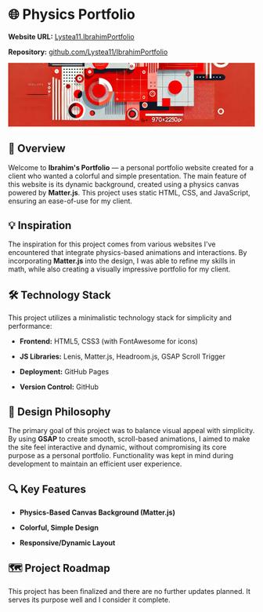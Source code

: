 # 🌐 Physics Portfolio

  

**Website URL:** [Lystea11.IbrahimPortfolio](https://lystea11.github.io/IbrahimPortfolio/)

**Repository:** [github.com/Lystea11/IbrahimPortfolio](https://github.com/Lystea11/IbrahimPortfolio)

  

![Project Banner](https://github.com/Lystea11/IbrahimPortfolio/blob/main/Banner.png)

  

## 🚀 Overview

  

Welcome to **Ibrahim's Portfolio** — a personal portfolio website created for a client who wanted a colorful and simple presentation. The main feature of this website is its dynamic background, created using a physics canvas powered by **Matter.js**. This project uses static HTML, CSS, and JavaScript, ensuring an ease-of-use for my client.

  

## 💡 Inspiration

  

The inspiration for this project comes from various websites I've encountered that integrate physics-based animations and interactions. By incorporating **Matter.js** into the design, I was able to refine my skills in math, while also creating a visually impressive portfolio for my client.

  

## 🛠️ Technology Stack

  

This project utilizes a minimalistic technology stack for simplicity and performance:

  

-  **Frontend:** HTML5, CSS3 (with FontAwesome for icons)

-  **JS Libraries:** Lenis, Matter.js, Headroom.js, GSAP Scroll Trigger

-  **Deployment:** GitHub Pages

-  **Version Control:** GitHub

  

## 🎨 Design Philosophy

  

The primary goal of this project was to balance visual appeal with simplicity. By using **GSAP** to create smooth, scroll-based animations, I aimed to make the site feel interactive and dynamic, without compromising its core purpose as a personal portfolio. Functionality was kept in mind during development to maintain an efficient user experience.

  

## 🔍 Key Features

  

-  **Physics-Based Canvas Background (Matter.js)**

-  **Colorful, Simple Design**

-  **Responsive/Dynamic Layout**

  

## 🗺️ Project Roadmap

  

This project has been finalized and there are no further updates planned. It serves its purpose well and I consider it complete.
